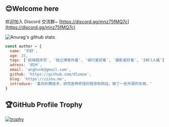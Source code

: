 ## 😊Welcome here
欢迎加入 Discord 交流群~ [https://discord.gg/mnz75fMQ7c](https://discord.gg/mnz75fMQ7c)

<img align="center" src="https://github-readme-stats-xcanwin.vercel.app/api?username=dlzmoe&show_icons=true&theme=algolia&hide=contribs,prs" alt="Anurag's github stats" />

```js
const author = {
  name: '子舒',
  age: 25,
  tags: ['前端程序员', '独立博客作者', '骑行爱好者', '摄影爱好者', 'INFJ人格'],
  adress: '杭州',
  email: 'anghunk@gmail.com',
  github: 'https://github.com/dlzmoe',
  blog: 'https://zishu.me',
  introduce: '喜欢折腾技术，研究各种奇怪的程序和网站，做了一些开源的东西。'
}
```

## 🏆GitHub Profile Trophy

[![trophy](https://github-profile-trophy.vercel.app/?username=dlzmoe&row=1&margin-w=40)](https://github.com/ryo-ma/github-profile-trophy)
